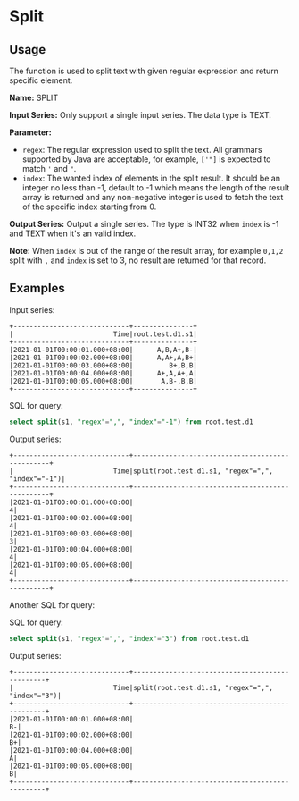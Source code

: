 # Split

## Usage

The function is used to split text with given regular expression and return specific element.

**Name:** SPLIT

**Input Series:** Only support a single input series. The data type is TEXT.

**Parameter:**

+ `regex`: The regular expression used to split the text. 
  All grammars supported by Java are acceptable, for example, `['"]` is expected to match `'` and `"`.
+ `index`: The wanted index of elements in the split result. 
  It should be an integer no less than -1, default to -1 which means the length of the result array is returned 
  and any non-negative integer is used to fetch the text of the specific index starting from 0.

**Output Series:** Output a single series. The type is INT32 when `index` is -1 and TEXT when it's an valid index.

**Note:** When `index` is out of the range of the result array, for example `0,1,2` split with `,` and `index` is set to 3, 
no result are returned for that record.

## Examples

Input series:

```
+-----------------------------+---------------+
|                         Time|root.test.d1.s1|
+-----------------------------+---------------+
|2021-01-01T00:00:01.000+08:00|      A,B,A+,B-|
|2021-01-01T00:00:02.000+08:00|      A,A+,A,B+|
|2021-01-01T00:00:03.000+08:00|         B+,B,B|
|2021-01-01T00:00:04.000+08:00|      A+,A,A+,A|
|2021-01-01T00:00:05.000+08:00|       A,B-,B,B|
+-----------------------------+---------------+
```

SQL for query:

```sql
select split(s1, "regex"=",", "index"="-1") from root.test.d1
```

Output series:

```
+-----------------------------+-------------------------------------------------+
|                         Time|split(root.test.d1.s1, "regex"=",", "index"="-1")|
+-----------------------------+-------------------------------------------------+
|2021-01-01T00:00:01.000+08:00|                                                4|
|2021-01-01T00:00:02.000+08:00|                                                4|
|2021-01-01T00:00:03.000+08:00|                                                3|
|2021-01-01T00:00:04.000+08:00|                                                4|
|2021-01-01T00:00:05.000+08:00|                                                4|
+-----------------------------+-------------------------------------------------+
```

Another SQL for query:

SQL for query:

```sql
select split(s1, "regex"=",", "index"="3") from root.test.d1
```

Output series:

```
+-----------------------------+------------------------------------------------+
|                         Time|split(root.test.d1.s1, "regex"=",", "index"="3")|
+-----------------------------+------------------------------------------------+
|2021-01-01T00:00:01.000+08:00|                                              B-|
|2021-01-01T00:00:02.000+08:00|                                              B+|
|2021-01-01T00:00:04.000+08:00|                                               A|
|2021-01-01T00:00:05.000+08:00|                                               B|
+-----------------------------+------------------------------------------------+
```